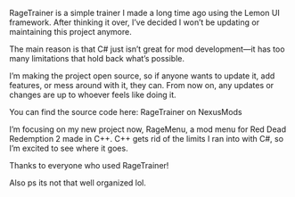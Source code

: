 RageTrainer is a simple trainer I made a long time ago using the Lemon UI framework. After thinking it over, I’ve decided I won’t be updating or maintaining this project anymore.

The main reason is that C# just isn’t great for mod development—it has too many limitations that hold back what’s possible.

I’m making the project open source, so if anyone wants to update it, add features, or mess around with it, they can. From now on, any updates or changes are up to whoever feels like doing it.

You can find the source code here:
RageTrainer on NexusMods

I’m focusing on my new project now, RageMenu, a mod menu for Red Dead Redemption 2 made in C++. C++ gets rid of the limits I ran into with C#, so I’m excited to see where it goes.

Thanks to everyone who used RageTrainer!

Also ps its not that well organized lol.
